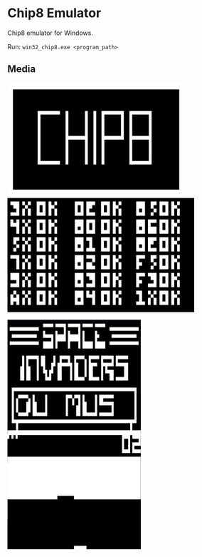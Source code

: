 # Chip8 Emulator
Chip8 emulator for Windows.

Run: `win32_chip8.exe <program_path>`

## Media
<p float="middle">
<img src="media/chip8.png" alt="chip8" width="%45" height="256"/>
<img src="media/opcode.png" alt="opcode" width="%45" height="256"/>
</p>
<p float="middle">
<img src="media/space_invaders.png" alt="space_invaders" width="300" height="256"/>
<img src="media/brick.png" alt="brick" width="300" height="256"/>
</p>
